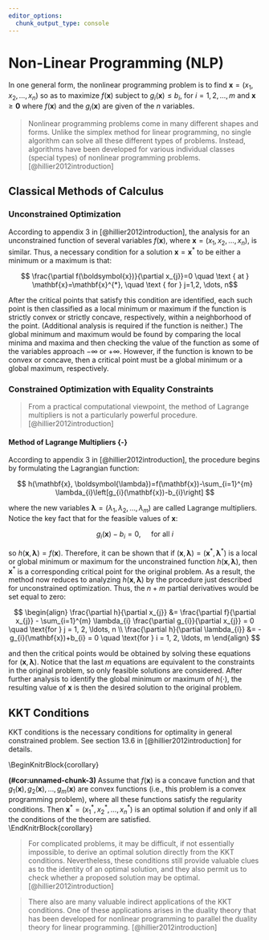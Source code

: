 ```yaml
---
editor_options:
  chunk_output_type: console
---
```


# Non-Linear Programming (NLP)

In one general form, the nonlinear programming problem is to find $\mathbf{x}=\left(x_{1}, x_{2}, \ldots, x_{n}\right)$ so as to maximize $f(\mathbf{x})$ subject to $g_{i}(\mathbf{x}) \leq b_{i} \text{, for  } i=1,2, \ldots, m$ and $\mathbf{x} \geq \mathbf{0}$ where $f(\mathbf{x})$ and the $g_{i}(\mathbf{x})$ are given of the $n$ variables.

> Nonlinear programming problems come in many different shapes and forms. Unlike the simplex method for linear programming, no single algorithm can solve all these different types of problems. Instead, algorithms have been developed for various individual classes (special types) of nonlinear programming problems. [@hillier2012introduction]



## Classical Methods of Calculus

### Unconstrained Optimization

According to appendix 3 in [@hillier2012introduction], the analysis for an unconstrained function of several variables $f(\mathbf{x}),$ where $\mathbf{x}=\left(x_{1}, x_{2}, \ldots, x_{n}\right),$ is similar. Thus, a necessary condition for a solution $\mathbf{x}=\mathbf{x}^{*}$ to be either a minimum or a maximum is that:

$$ \frac{\partial f(\boldsymbol{x})}{\partial x_{j}}=0 \quad \text { at } \mathbf{x}=\mathbf{x}^{*}, \quad \text { for } j=1,2, \dots, n$$

After the critical points that satisfy this condition are identified, each such point is then classified as a local minimum or maximum if the function is strictly convex or strictly concave, respectively, within a neighborhood of the point. (Additional analysis is required if the function is neither.) The global minimum and maximum would be found by comparing the local minima and maxima and then checking the value of the function as some of the variables approach $-\infty$ or $+\infty$. However, if the function is known to be convex or concave, then a critical point must be a global minimum or a global maximum, respectively.

### Constrained Optimization with Equality Constraints

> From a practical computational viewpoint, the method of Lagrange multipliers is not a particularly powerful procedure. [@hillier2012introduction]

#### Method of Lagrange Multipliers {-}

According to appendix 3 in [@hillier2012introduction], the procedure begins by formulating the Lagrangian function:

$$ h(\mathbf{x}, \boldsymbol{\lambda})=f(\mathbf{x})-\sum_{i=1}^{m} \lambda_{i}\left[g_{i}(\mathbf{x})-b_{i}\right] $$

where the new variables $\boldsymbol{\lambda}=\left(\lambda_{1}, \lambda_{2}, \ldots, \lambda_{m}\right)$ are called Lagrange multipliers. Notice the key fact that for the feasible values of $\mathbf{x}$:

$$ g_{i}(\mathbf{x})-b_{i}=0, \quad \text { for all } i $$

so $h(\mathbf{x}, \mathbf{\lambda})=f(\boldsymbol{x}) .$ Therefore, it can be shown that if $(\mathbf{x}, \mathbf{\lambda}) = \left(\mathbf{x}^{*}, \mathbf{\lambda}^{*}\right)$ is a local or global minimum or maximum for the unconstrained function $h(\mathbf{x}, \boldsymbol{\lambda}),$ then $\mathbf{x}^{*}$ is a corresponding critical point for the original problem. As a result, the method now reduces to analyzing $h(\mathbf{x}, \mathbf{\lambda})$ by the procedure just described for unconstrained optimization. Thus, the $n+m$ partial derivatives would be set equal to zero:

$$ \begin{align}
\frac{\partial h}{\partial x_{j}} &= \frac{\partial f}{\partial x_{j}} - \sum_{i=1}^{m} \lambda_{i} \frac{\partial g_{i}}{\partial x_{j}} = 0 \quad \text{for  } j = 1, 2, \ldots, n \\
\frac{\partial h}{\partial \lambda_{i}} &= -g_{i}(\mathbf{x})+b_{i} = 0 \quad \text{for  } i = 1, 2, \ldots, m
\end{align} $$

and then the critical points would be obtained by solving these equations for $(\mathbf{x}, \boldsymbol{\lambda})$. Notice that the last $m$ equations are equivalent to the constraints in the original problem, so only feasible solutions are considered. After further analysis to identify the global minimum or maximum of $h(\cdot),$ the resulting value of $\mathbf{x}$ is then the desired solution to the original problem.



## KKT Conditions

KKT conditions is the necessary conditions for optimality in general constrained problem. See section 13.6 in [@hillier2012introduction] for details.

\BeginKnitrBlock{corollary}<div class="corollary"><span class="corollary" id="cor:unnamed-chunk-3"><strong>(\#cor:unnamed-chunk-3) </strong></span>Assume that $f(\mathbf{x})$ is a concave function and that $g_{1}(\mathbf{x}), g_{2}(\mathbf{x}), \ldots, g_{m}(\mathbf{x})$ are convex functions (i.e., this problem is a convex programming problem), where all these functions satisfy the regularity conditions. Then $\mathbf{x}^{*}=\left(x_{1}^{*}, x_{2}^{*}, \ldots, x_{n}^{*}\right)$ is an optimal solution if and only if all the conditions of the theorem are satisfied.</div>\EndKnitrBlock{corollary}

> For complicated problems, it may be difficult, if not essentially impossible, to derive an optimal solution directly from the KKT conditions. Nevertheless, these conditions still provide valuable clues as to the identity of an optimal solution, and they also permit us to check whether a proposed solution may be optimal. [@hillier2012introduction]

> There also are many valuable indirect applications of the KKT conditions. One of these applications arises in the duality theory that has been developed for nonlinear programming to parallel the duality theory for linear programming. [@hillier2012introduction]
